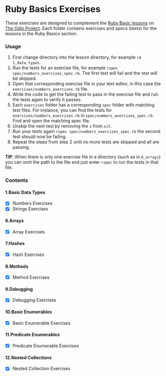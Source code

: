 # Ruby Basics Exercises

These exercises are designed to complement the
[Ruby Basic lessons](https://www.theodinproject.com/paths/full-stack-ruby-on-rails/courses/ruby#basic-ruby)
on [The Odin Project](https://www.theodinproject.com/). Each folder contains
exercises and specs (tests) for the lessons in the Ruby Basics section.

### Usage

1. First change directory into the lesson directory, for example
   `cd 1_data_types`.
2. Run the tests for an exercise file, for example
   `rspec spec/numbers_exercises_spec.rb`. The first test will fail and the rest
   will be skipped.
3. Open that corresponding exercise file in your text editor, in this case the
   `exercises/numbers_exercises.rb` file.
4. Write the code to get the failing test to pass in the exercise file and run
   the tests again to verify it passes.
5. Each `exercises` folder has a corresponding `spec` folder with matching test
   files. For instance, you can find the tests for
   `exercises/numbers_exercises.rb` in `spec/numbers_exercises_spec.rb`. Find
   and open the matching spec file.
6. Unskip the next test by removing the `x` from `xit`.
7. Run your tests again `rspec spec/numbers_exercises_spec.rb` the second test
   should now be failing.
8. Repeat the steps from step 2 until no more tests are skipped and all are
   passing.

**TIP**: When there is only one exercise file in a directory (such as in
`6_arrays`) you can omit the path to the file and just enter `rspec` to run the
tests in that file.

### Contents

#### 1.Basic Data Types

- [x] Numbers Exercises
- [x] Strings Exercises

#### 6.Arrays

- [x] Array Exercises

#### 7.Hashes

- [x] Hash Exercises

#### 8.Methods

- [x] Method Exercises

#### 9.Debugging

- [x] Debugging Exercises

#### 10.Basic Enumerables

- [x] Basic Enumerable Exercises

#### 11.Predicate Enumerables

- [x] Predicate Enumerable Exercises

#### 12.Nested Collections

- [x] Nested Collection Exercises
